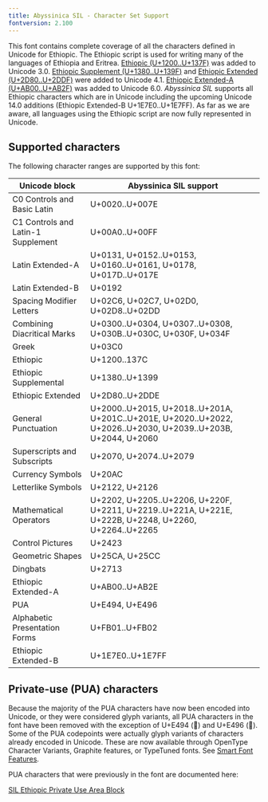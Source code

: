 ```yaml
---
title: Abyssinica SIL - Character Set Support
fontversion: 2.100
---
```


This font contains complete coverage of all the characters defined in Unicode for Ethiopic. The Ethiopic script is used for writing many of the languages of Ethiopia and Eritrea. [Ethiopic (U+1200..U+137F)](http://www.unicode.org/charts/PDF/U1200.pdf) was added to Unicode 3.0. [Ethiopic Supplement (U+1380..U+139F)](http://www.unicode.org/charts/PDF/U1380.pdf) and [Ethiopic Extended (U+2D80..U+2DDF)](http://www.unicode.org/charts/PDF/U2D80.pdf) were added to Unicode 4.1. [Ethiopic Extended-A (U+AB00..U+AB2F)](http://www.unicode.org/charts/PDF/UAB00.pdf) was added to Unicode 6.0. *Abyssinica SIL* supports all Ethiopic characters which are in Unicode including the upcoming Unicode 14.0 additions (Ethiopic Extended-B U+1E7E0..U+1E7FF). As far as we are aware, all languages using the Ethiopic script are now fully represented in Unicode. 


## Supported characters

The following character ranges are supported by this font:

Unicode block | Abyssinica SIL support
------------- | ---------------
C0 Controls and Basic Latin|U+0020..U+007E
C1 Controls and Latin-1 Supplement|U+00A0..U+00FF
Latin Extended-A|U+0131, U+0152..U+0153, U+0160..U+0161, U+0178, U+017D..U+017E
Latin Extended-B|U+0192
Spacing Modifier Letters|U+02C6, U+02C7, U+02D0, U+02D8..U+02DD
Combining Diacritical Marks|U+0300..U+0304, U+0307..U+0308, U+030B..U+030C, U+030F, U+034F
Greek|U+03C0
Ethiopic|U+1200..137C
Ethiopic Supplemental|U+1380..U+1399
Ethiopic Extended|U+2D80..U+2DDE
General Punctuation|U+2000..U+2015, U+2018..U+201A, U+201C..U+201E, U+2020..U+2022, U+2026..U+2030, U+2039..U+203B, U+2044, U+2060
Superscripts and Subscripts|U+2070, U+2074..U+2079
Currency Symbols|U+20AC
Letterlike Symbols|U+2122, U+2126
Mathematical Operators|U+2202, U+2205..U+2206, U+220F, U+2211, U+2219..U+221A, U+221E, U+222B, U+2248, U+2260, U+2264..U+2265
Control Pictures|U+2423
Geometric Shapes|U+25CA, U+25CC
Dingbats|U+2713
Ethiopic Extended-A|U+AB00..U+AB2E
PUA|U+E494, U+E496
Alphabetic Presentation Forms|U+FB01..U+FB02
Ethiopic Extended-B|U+1E7E0..U+1E7FF


## Private-use (PUA) characters

Because the majority of the PUA characters have now been encoded into Unicode, or they were considered glyph variants, all PUA characters in the font have been removed with the exception of U+E494 (<span class='abyssinica-R normal'></span>) and U+E496 (<span class='abyssinica-R normal'></span>). Some of the PUA codepoints were actually glyph variants of characters already encoded in Unicode. These are now available through OpenType Character Variants, Graphite features, or TypeTuned fonts. See [Smart Font Features](features.md).

PUA characters that were previously in the font are documented here:

[SIL Ethiopic Private Use Area Block](https://software.sil.org/abyssinica/wp-content/uploads/sites/26/2016/02/AbyssinicaSIL_PUA.pdf)


